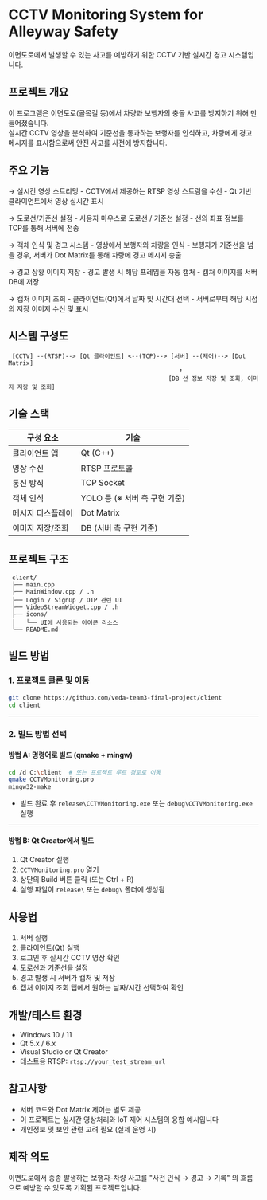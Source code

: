 # CCTV Monitoring System for Alleyway Safety

이면도로에서 발생할 수 있는 사고를 예방하기 위한 CCTV 기반 실시간 경고 시스템입니다.

## 프로젝트 개요

이 프로그램은 이면도로(골목길 등)에서 차량과 보행자의 충돌 사고를 방지하기 위해 만들어졌습니다.  
실시간 CCTV 영상을 분석하여 기준선을 통과하는 보행자를 인식하고, 차량에게 경고 메시지를 표시함으로써 안전 사고를 사전에 방지합니다.


## 주요 기능

 → 실시간 영상 스트리밍
     - CCTV에서 제공하는 RTSP 영상 스트림을 수신
     - Qt 기반 클라이언트에서 영상 실시간 표시
     
→ 도로선/기준선 설정
     - 사용자 마우스로 도로선 / 기준선 설정
     - 선의 좌표 정보를 TCP를 통해 서버에 전송
     
→ 객체 인식 및 경고 시스템
     - 영상에서 보행자와 차량을 인식
     - 보행자가 기준선을 넘을 경우, 서버가 Dot Matrix를 통해 차량에 경고 메시지 송출
     
→ 경고 상황 이미지 저장
     - 경고 발생 시 해당 프레임을 자동 캡처
     - 캡처 이미지를 서버 DB에 저장
     
→ 캡처 이미지 조회
     - 클라이언트(Qt)에서 날짜 및 시간대 선택
     - 서버로부터 해당 시점의 저장 이미지 수신 및 표시


## 시스템 구성도

     [CCTV] --(RTSP)--> [Qt 클라이언트] <--(TCP)--> [서버] --(제어)--> [Dot Matrix]
                                                    ↑
                                                 [DB 선 정보 저장 및 조회, 이미지 저장 및 조회]



## 기술 스택

| 구성 요소       | 기술 |
|----------------|------|
| 클라이언트 앱   | Qt (C++) |
| 영상 수신       | RTSP 프로토콜 |
| 통신 방식       | TCP Socket |
| 객체 인식       | YOLO 등 (※ 서버 측 구현 기준) |
| 메시지 디스플레이 | Dot Matrix |
| 이미지 저장/조회 | DB (서버 측 구현 기준) |


## 프로젝트 구조

     client/
     ├── main.cpp
     ├── MainWindow.cpp / .h
     ├── Login / SignUp / OTP 관련 UI
     ├── VideoStreamWidget.cpp / .h
     ├── icons/
     │   └── UI에 사용되는 아이콘 리소스
     └── README.md

## 빌드 방법

### 1. 프로젝트 클론 및 이동

```bash
git clone https://github.com/veda-team3-final-project/client
cd client
```

---

### 2. 빌드 방법 선택

#### 방법 A: 명령어로 빌드 (qmake + mingw)

```bash
cd /d C:\client  # 또는 프로젝트 루트 경로로 이동
qmake CCTVMonitoring.pro
mingw32-make
```

- 빌드 완료 후 `release\CCTVMonitoring.exe` 또는 `debug\CCTVMonitoring.exe` 실행

---

#### 방법 B: Qt Creator에서 빌드

1. Qt Creator 실행  
2. `CCTVMonitoring.pro` 열기  
3. 상단의 Build 버튼 클릭 (또는 Ctrl + R)  
4. 실행 파일이 `release\` 또는 `debug\` 폴더에 생성됨



## 사용법

1. 서버 실행
2. 클라이언트(Qt) 실행
3. 로그인 후 실시간 CCTV 영상 확인
4. 도로선과 기준선을 설정
5. 경고 발생 시 서버가 캡처 및 저장
6. 캡처 이미지 조회 탭에서 원하는 날짜/시간 선택하여 확인


## 개발/테스트 환경

- Windows 10 / 11
- Qt 5.x / 6.x
- Visual Studio or Qt Creator
- 테스트용 RTSP: `rtsp://your_test_stream_url`


## 참고사항

- 서버 코드와 Dot Matrix 제어는 별도 제공
- 이 프로젝트는 실시간 영상처리와 IoT 제어 시스템의 융합 예시입니다
- 개인정보 및 보안 관련 고려 필요 (실제 운영 시)


## 제작 의도

이면도로에서 종종 발생하는 보행자-차량 사고를 "사전 인식 → 경고 → 기록" 의 흐름으로 예방할 수 있도록 기획된 프로젝트입니다.
